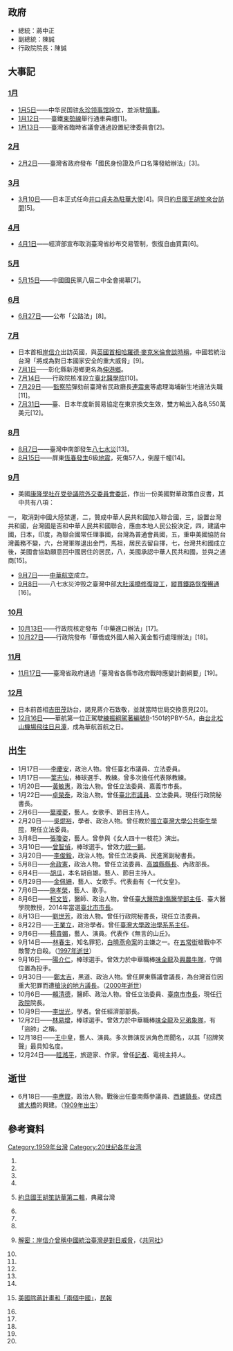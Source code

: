 ## 政府

  - 總統：蔣中正
  - 副總統：陳誠
  - 行政院院長：陳誠

## 大事記

### [1月](https://zh.wikipedia.org/wiki/1月 "wikilink")

  - [1月5日](../Page/1月5日.md "wikilink")——中华民国驻[永珍](../Page/永珍.md "wikilink")[领事馆](../Page/领事馆.md "wikilink")設立，並派駐[領事](https://zh.wikipedia.org/wiki/領事 "wikilink")。
  - [1月12日](../Page/1月12日.md "wikilink")——臺鐵[東勢線](../Page/東勢線.md "wikilink")舉行通車典禮\[1\]。
  - [1月13日](../Page/1月13日.md "wikilink")——臺灣省臨時省議會通過設置紀律委員會\[2\]。

### [2月](https://zh.wikipedia.org/wiki/2月 "wikilink")

  - [2月2日](../Page/2月2日.md "wikilink")——臺灣省政府發布「國民身份證及戶口名簿發給辦法」\[3\]。

### [3月](../Page/3月.md "wikilink")

  - [3月10日](../Page/3月10日.md "wikilink")——日本正式任命[井口貞夫為駐華大使](https://zh.wikipedia.org/wiki/井口貞夫 "wikilink")\[4\]。同日[約旦國王](https://zh.wikipedia.org/wiki/約旦國王 "wikilink")[胡笙來台訪問](https://zh.wikipedia.org/wiki/胡笙·賓·塔拉勒 "wikilink")\[5\]。

### [4月](../Page/4月.md "wikilink")

  - [4月1日](../Page/4月1日.md "wikilink")——經濟部宣布取消臺灣省紗布交易管制，恢復自由買賣\[6\]。

### [5月](../Page/5月.md "wikilink")

  - [5月15日](../Page/5月15日.md "wikilink")——中國國民黨八屆二中全會揭幕\[7\]。

### [6月](https://zh.wikipedia.org/wiki/6月 "wikilink")

  - [6月27日](../Page/6月27日.md "wikilink")——公布「公路法」\[8\]。

### [7月](https://zh.wikipedia.org/wiki/7月 "wikilink")

  - 日本首相[岸信介](../Page/岸信介.md "wikilink")出訪英國，與[英國首相](https://zh.wikipedia.org/wiki/英國首相 "wikilink")[哈羅德·麥克米倫會談時稱](https://zh.wikipedia.org/wiki/哈羅德·麥克米倫 "wikilink")，中國若統治台灣「將成為對日本國家安全的重大威脅」\[9\]。
  - [7月1日](../Page/7月1日.md "wikilink")——彰化縣新港鄉更名為[伸港鄉](https://zh.wikipedia.org/wiki/伸港鄉 "wikilink")。
  - [7月14日](https://zh.wikipedia.org/wiki/7月14日 "wikilink")——行政院核准設立[臺北醫學院](https://zh.wikipedia.org/wiki/臺北醫學院 "wikilink")\[10\]。
  - [7月29日](https://zh.wikipedia.org/wiki/7月29日 "wikilink")——[監察院](../Page/監察院.md "wikilink")彈劾前臺灣省民政廳長[連震東](../Page/連震東.md "wikilink")等處理海埔新生地違法失職\[11\]。
  - [7月31日](../Page/7月31日.md "wikilink")——臺、日本年度新貿易協定在東京換文生效，雙方輸出入各8,550萬美元\[12\]。

### [8月](../Page/8月.md "wikilink")

  - [8月7日](../Page/8月7日.md "wikilink")——臺灣中南部發生[八七水災](../Page/八七水災.md "wikilink")\[13\]。
  - [8月15日](../Page/8月15日.md "wikilink")——屏東[恆春發生](https://zh.wikipedia.org/wiki/恆春 "wikilink")6級[地震](../Page/1959年恆春地震.md "wikilink")，死傷57人，倒屋千幢\[14\]。

### [9月](../Page/9月.md "wikilink")

  - 美國[康隆學社在受參議院外交委員會委託](https://zh.wikipedia.org/wiki/康隆學社 "wikilink")，作出一份美國對華政策白皮書，其中共有八項：

一， 取消對中國大陸禁運，二，贊成中華人民共和國加入聯合國，三，設置台灣共和國，台灣國是否和中華人民共和國聯合，應由本地人民公投決定，四，建議中國，日本，印度，為聯合國常任理事國，台灣為普通會員國，五，重申美國協防台灣義務不變，六，台灣軍隊退出金門，馬祖，居民去留自擇，七，台灣共和國成立後，美國會協助願意回中國居住的居民，八，美國承認中華人民共和國，並與之通商\[15\]。

  - [9月7日](../Page/9月7日.md "wikilink")——[中華航空](../Page/中華航空.md "wikilink")成立。
  - [9月8日](../Page/9月8日.md "wikilink")——八七水災沖毁之臺灣中部[大肚溪橋修復竣工](https://zh.wikipedia.org/wiki/大肚溪橋 "wikilink")，[縱貫鐵路恢復暢通](https://zh.wikipedia.org/wiki/縱貫鐵路 "wikilink")\[16\]。

### [10月](../Page/10月.md "wikilink")

  - [10月13日](../Page/10月13日.md "wikilink")——行政院核定發布「中藥進口辦法」\[17\]。
  - [10月27日](../Page/10月27日.md "wikilink")——行政院發布「華僑或外國人輸入黃金暫行處理辦法」\[18\]。

### [11月](../Page/11月.md "wikilink")

  - [11月17日](../Page/11月17日.md "wikilink")——臺灣省政府通過「臺灣省各縣市政府戰時應變計劃綱要」\[19\]。

### [12月](https://zh.wikipedia.org/wiki/12月 "wikilink")

  - 日本前首相[吉田茂](../Page/吉田茂.md "wikilink")訪台，謁見蔣介石致敬，並就當時世局交換意見\[20\]。
  - [12月16日](../Page/12月16日.md "wikilink")——華航第一位正駕駛[練振綱駕著編號B](https://zh.wikipedia.org/wiki/練振綱 "wikilink")-1501的PBY-5A，由[台北](https://zh.wikipedia.org/wiki/台北 "wikilink")[松山機場飛往](https://zh.wikipedia.org/wiki/松山機場 "wikilink")[日月潭](../Page/日月潭.md "wikilink")，成為華航首航之日。

## 出生

  - 1月17日——[李慶安](../Page/李慶安.md "wikilink")，政治人物。曾任臺北市議員、立法委員。
  - 1月17日——[葉志仙](../Page/葉志仙.md "wikilink")，棒球選手、教練。曾多次擔任代表隊教練。
  - 1月20日——[黃敏惠](../Page/黃敏惠.md "wikilink")，政治人物。曾任立法委員、嘉義市市長。
  - 1月22日——[卓榮泰](../Page/卓榮泰.md "wikilink")，政治人物。曾任[臺北市議員](https://zh.wikipedia.org/wiki/臺北市議員 "wikilink")、立法委員。現任行政院秘書長。
  - 2月6日——[葉璦菱](../Page/葉璦菱.md "wikilink")，藝人。女歌手、節目主持人。
  - 2月20日——[吳焜裕](../Page/吳焜裕.md "wikilink")，學者、政治人物。曾任教於[國立臺灣大學公共衛生學院](../Page/國立臺灣大學公共衛生學院.md "wikilink")，現任立法委員。
  - 3月8日——[張瓊姿](../Page/張瓊姿.md "wikilink")，藝人。曾參與《女人四十一枝花》演出。
  - 3月10日——[曾智偵](../Page/曾智偵.md "wikilink")，棒球選手。曾效力[統一獅](../Page/統一獅.md "wikilink")。
  - 3月20日——[李俊毅](../Page/李俊毅.md "wikilink")，政治人物。曾任立法委員、民進黨副秘書長。
  - 5月8日——[余政憲](../Page/余政憲.md "wikilink")，政治人物。曾任立法委員、[高雄縣](https://zh.wikipedia.org/wiki/高雄縣 "wikilink")[縣長](https://zh.wikipedia.org/wiki/高雄縣縣長 "wikilink")、內政部長。
  - 6月4日——[胡瓜](../Page/胡瓜.md "wikilink")，本名胡自雄。藝人、節目主持人。
  - 6月29日——[金佩姍](../Page/金佩姍.md "wikilink")，藝人、女歌手。代表曲有《一代女皇》。
  - 7月6日——[施孝榮](../Page/施孝榮.md "wikilink")，藝人、歌手。
  - 8月6日——[柯文哲](../Page/柯文哲.md "wikilink")，醫師、政治人物。曾任[臺大醫院創傷醫學部主任](https://zh.wikipedia.org/wiki/臺大醫院 "wikilink")、臺大醫學院教授，2014年當選[臺北市](../Page/臺北市.md "wikilink")[市長](../Page/臺北市市長.md "wikilink")。
  - 8月13日——[劉世芳](../Page/劉世芳.md "wikilink")，政治人物。曾任行政院秘書長，現任立法委員。
  - 8月22日——[王業立](../Page/王業立.md "wikilink")，政治學者。曾任[臺灣大學政治學系系主任](https://zh.wikipedia.org/wiki/臺灣大學 "wikilink")。
  - 9月6日——[楊貴媚](../Page/楊貴媚.md "wikilink")，藝人、演員。代表作《無言的山丘》。
  - 9月14日——[林春生](../Page/林春生.md "wikilink")，知名罪犯，[白曉燕命案](../Page/白曉燕命案.md "wikilink")的主嫌之一。在[五常街](../Page/五常街.md "wikilink")槍戰中不敵警方自殺。（[1997年逝世](../Page/1997年臺灣.md "wikilink")）
  - 9月16日——[陽介仁](../Page/陽介仁.md "wikilink")，棒球選手。曾效力於中華職棒[味全龍](../Page/味全龍.md "wikilink")及[興農牛隊](https://zh.wikipedia.org/wiki/興農牛 "wikilink")，守備位置為投手。
  - 9月30日——[鄭太吉](../Page/鄭太吉.md "wikilink")，黑道、政治人物。曾任屏東縣議會議長，為台灣首位因重大犯罪而遭[槍決的地方議長](https://zh.wikipedia.org/wiki/槍決 "wikilink")。（[2000年逝世](https://zh.wikipedia.org/wiki/2000年臺灣 "wikilink")）
  - 10月6日——[賴清德](../Page/賴清德.md "wikilink")，醫師、政治人物。曾任立法委員、[臺南市](https://zh.wikipedia.org/wiki/臺南市 "wikilink")[市長](https://zh.wikipedia.org/wiki/臺南市市長 "wikilink")，現任[行政院](../Page/行政院.md "wikilink")院長。
  - 10月9日——[李世光](../Page/李世光.md "wikilink")，學者。曾任經濟部部長。
  - 12月2日——[林易增](../Page/林易增.md "wikilink")，棒球選手。曾效力於中華職棒[味全龍](../Page/味全龍.md "wikilink")及[兄弟象隊](https://zh.wikipedia.org/wiki/兄弟象 "wikilink")，有「盜帥」之稱。
  - 12月18日——[王中皇](../Page/王中皇.md "wikilink")，藝人、演員。多次飾演反派角色而聞名，以其「招牌笑聲」最具知名度。
  - 12月24日——[眭澔平](../Page/眭澔平.md "wikilink")，旅遊家、作家。曾任[記者](../Page/記者.md "wikilink")、電視主持人。

## 逝世

  - 6月18日——[李應鏜](https://zh.wikipedia.org/wiki/李應鏜 "wikilink")，政治人物。戰後出任臺南縣參議員、[西螺鎮長](https://zh.wikipedia.org/wiki/西螺鎮 "wikilink")。促成[西螺大橋](../Page/西螺大橋.md "wikilink")的興建。（[1909年出生](../Page/1909年臺灣.md "wikilink")）

## 參考資料

[Category:1959年台灣](https://zh.wikipedia.org/wiki/Category:1959年台灣 "wikilink") [Category:20世纪各年台湾](https://zh.wikipedia.org/wiki/Category:20世纪各年台湾 "wikilink")

1.

2.

3.
4.
5.  [約旦國王胡笙訪華第二輯](http://catalog.digitalarchives.tw/item/00/31/9b/31.html)，典藏台灣

6.
7.
8.
9.  [解密：岸信介曾稱中國統治臺灣是對日威脅](http://tchina.kyodonews.jp/news/2015/01/90071.html)，《[共同社](../Page/共同通讯社.md "wikilink")》

10.
11.
12.
13.
14.
15. [美國除蔣計畫和「兩個中國」](http://www.peoplenews.tw/news/9c4b4bdb-c4f9-446f-8f78-a4e5fe460236)，[民報](../Page/民報_\(2014年\).md "wikilink")

16.
17.
18.
19.
20.